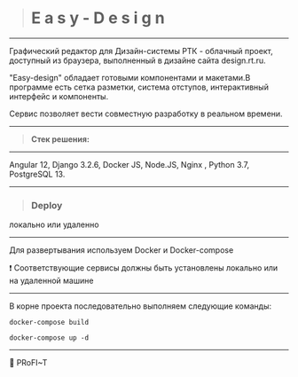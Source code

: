 > # E a s y - D e s i g n
____

Графический редактор для Дизайн-системы РТК - облачный проект, доступный из браузера, выполненный в дизайне сайта design.rt.ru. 

"Easy-design" обладает готовыми компонентами и макетами.В программе есть сетка разметки, система отступов, интерактивный интерфейс и компоненты. 

Сервис позволяет вести совместную разработку в реальном времени.
____

> **Стек решения:** 
____
Angular 12, Django 3.2.6, Docker JS, Node.JS, Nginx , Python 3.7, PostgreSQL 13.
____
> ### Deploy 
локально или удаленно
____
Для развертывания используем Docker и Docker-compose

:heavy_exclamation_mark: Соответствующие сервисы должны быть установлены локально или на удаленной машине
____
В корне проекта последовательно выполняем следующие команды:

```docker-compose build```

```docker-compose up -d```
____

:rocket: PRoFI~T

